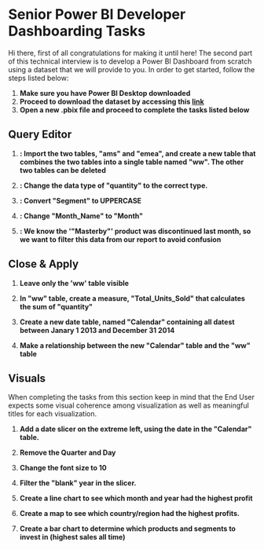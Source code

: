# Senior Power BI Developer Dashboarding Tasks

Hi there, first of all congratulations for making it until here! The second part of this technical interview is to develop a Power BI Dashboard from scratch using a dataset that we will provide to you. In order to get started, follow the steps listed below:

 1. **Make sure you have Power BI Desktop downloaded**
 2. **Proceed to download the dataset by accessing this [link](https://drive.google.com/drive/folders/1O1nEF63GoECnuFCRGD0KtZZOuFu_Z4IA)**
 3. **Open a new .pbix file and proceed to complete the tasks listed below**
  
## Query Editor

1. **: Import the two tables, "ams" and "emea", and create a new table that combines the two tables into a single table named "ww". The other two tables can be deleted**

2. **: Change the data type of "quantity" to the correct type.**

3. **: Convert "Segment" to UPPERCASE**

4. **: Change "Month_Name" to "Month"**

5. **: We know the '"Masterby"' product was discontinued last month, so we want to filter this data from our report to avoid confusion**

## Close & Apply

1. **Leave only the 'ww' table visible**

2. **In "ww" table, create a measure, "Total_Units_Sold" that calculates the sum of "quantity"**

3. **Create a new date table, named "Calendar" containing all datest between Janary 1 2013 and December 31 2014**

4. **Make a relationship between the new "Calendar" table and the "ww" table**

## Visuals

When completing the tasks from this section keep in mind that the End User expects some visual coherence among visualization as well as meaningful titles for each visualization.

1. **Add a date slicer on the extreme left, using the date in the "Calendar" table.**
2. **Remove the Quarter and Day**
3. **Change the font size to 10**
4. **Filter the "blank" year in the slicer.**

5. **Create a line chart to see which month and year had the highest profit**

6. **Create a map to see which country/region had the highest profits.**

7. **Create a bar chart to determine which products and segments to invest in (highest sales all time)**

